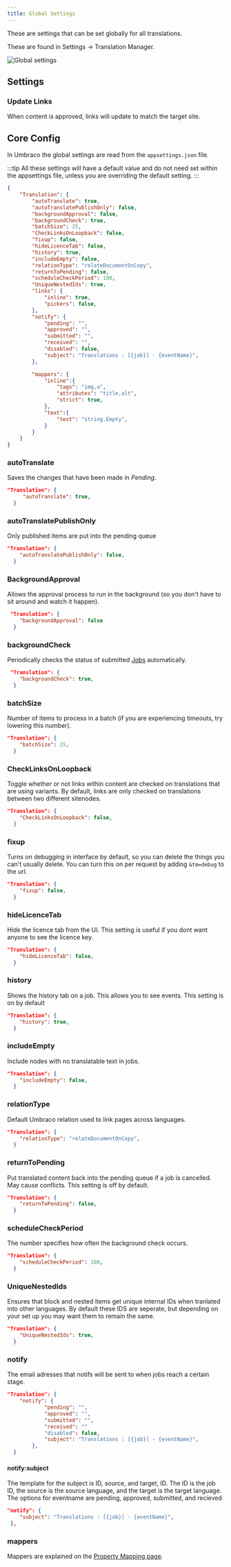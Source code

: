 ```yaml
---
title: Global Settings
---
```


These are settings that can be set globally for all translations.

These are found in Settings -> Translation Manager.

![Global settings](global.png)

## Settings 

### Update Links 
When content is approved, links will update to match the target site.

## Core Config

In Umbraco the global settings are read from the `appsettings.json` file.

:::tip
All these settings will have a default value and do not need set within the appsettings file, unless you are 
overriding the default setting.
:::

```json
{
    "Translation": {
        "autoTranslate": true, 
        "autoTranslatePublishOnly": false,
        "backgroundApproval": false,
        "backgroundCheck": true,
        "batchSize": 25,
        "CheckLinksOnLoopback": false,
        "fixup": false,
        "hideLicenceTab": false,
        "history": true,
        "includeEmpty": false,
        "relationType": "relateDocumentOnCopy",
        "returnToPending": false,
        "scheduleCheckPeriod": 180,
        "UniqueNestedIds": true,
        "links": {
            "inline": true,
            "pickers": false, 
        },
        "notify": {
            "pending": "",
            "approved": "",
            "submitted": "",
            "received": "",
            "disabled": false,
            "subject": "Translations : [{job}] - {eventName}",
        },

        "mappers": {
            "inline":{
                "tags": "img,a",
                "attributes": "title,alt",
                "strict": true,
            },
            "text":{
                "text": "string.Empty",
            }
        }
    }
}
```


### autoTranslate
Saves the changes that have been made in *Pending*.
```json
"Translation": {
     "autoTranslate": true, 
  }
```

### autoTranslatePublishOnly
Only published items are put into the pending queue
```json
"Translation": {
    "autoTranslatePublishOnly": false,
  }
```

### BackgroundApproval
Allows the approval process to run in the background (so you don't have to sit around and watch it happen). 
```json
 "Translation": {
    "backgroundApproval": false
  }
```

### backgroundCheck
Periodically checks the status of submitted [Jobs](fundementals/job) automatically.
```json
 "Translation": {
    "backgroundCheck": true,
  }
```

### batchSize 
Number of items to process in a batch (if you are experiencing timeouts, try lowering this number).
```json
"Translation": {
    "batchSize": 25,
  }
```

### CheckLinksOnLoopback
Toggle whether or not links within content are checked on translations that are using variants. By default, links are only checked on translations between two different sitenodes. 
```json
"Translation": {
    "CheckLinksOnLoopback": false,
  }
```

### fixup
Turns on debugging in interface by default, so you can delete the things you can't usually delete. You can turn this on per request by adding `&tm=debug` to the url.
```json
"Translation": {
    "fixup": false,
  }
```

### hideLicenceTab
Hide the licence tab from the UI. This setting is useful if you dont want anyone to see the licence key.
```json
"Translation": {
    "hideLicenceTab": false,
  }
```

### history
Shows the history tab on a job. This allows you to see events. This setting is on by default
```json
"Translation": {
    "history": true,
  }
```

### includeEmpty
Include nodes with no translatable text in jobs.
```json
"Translation": {
    "includeEmpty": false,
  }
```

### relationType
Default Umbraco relation used to link pages across languages. 
```json
"Translation": {
    "relationType": "relateDocumentOnCopy",
  }
```

### returnToPending
Put translated content back into the pending queue if a job is cancelled. May cause conflicts. This setting is off by default.
```json
"Translation": {
    "returnToPending": false,
  }
```

### scheduleCheckPeriod 
The number specifies how often the background check occurs.
```json
"Translation": {
    "scheduleCheckPeriod": 180,
  }
```

### UniqueNestedIds
Ensures that block and nested items get unique internal IDs when tranlated into other languages. By default these IDS are seperate, but depending on your set up you may want them to remain the same. 
```json
"Translation": {
    "UniqueNestedIds": true,
  }
```

### notify
The email adresses that notifs will be sent to when jobs reach a certain stage.
```json
"Translation": {
    "notify": {
            "pending": "",
            "approved": "",
            "submitted": "",
            "received": ""
            "disabled": false,
            "subject": "Translations : [{job}] - {eventName}",
        },
  }
```

#### notify:subject
The template for the subject is ID, source, and target, ID. The ID is the job ID, the source is the source language, and the target is the target language. The options for eventname are pending, approved, submitted, and recieved
```json
"notify": {
    "subject": "Translations : [{job}] - {eventName}",
 },
```

### mappers
Mappers are explained on the [Property Mapping page](../extending/mapping/index). 
